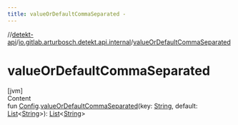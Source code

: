 ```yaml
---
title: valueOrDefaultCommaSeparated -
---
```

//[detekt-api](../index.md)/[io.gitlab.arturbosch.detekt.api.internal](index.md)/[valueOrDefaultCommaSeparated](value-or-default-comma-separated.md)



# valueOrDefaultCommaSeparated  
[jvm]  
Content  
fun [Config](../io.gitlab.arturbosch.detekt.api/-config/index.md).[valueOrDefaultCommaSeparated](value-or-default-comma-separated.md)(key: [String](https://kotlinlang.org/api/latest/jvm/stdlib/kotlin/-string/index.html), default: [List](https://kotlinlang.org/api/latest/jvm/stdlib/kotlin.collections/-list/index.html)<[String](https://kotlinlang.org/api/latest/jvm/stdlib/kotlin/-string/index.html)>): [List](https://kotlinlang.org/api/latest/jvm/stdlib/kotlin.collections/-list/index.html)<[String](https://kotlinlang.org/api/latest/jvm/stdlib/kotlin/-string/index.html)>  



